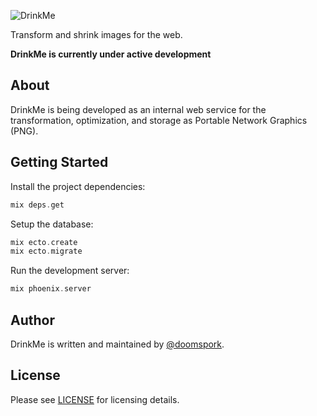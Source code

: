 ![DrinkMe](http://vignette4.wikia.nocookie.net/restaurantcity/images/3/3b/Drink-me.png)

Transform and shrink images for the web.

__DrinkMe is currently under active development__

## About

DrinkMe is being developed as an internal web service for the transformation, optimization, and storage as Portable Network Graphics (PNG).

## Getting Started

Install the project dependencies:

```elixir
mix deps.get
```

Setup the database:

```elixir
mix ecto.create
mix ecto.migrate
```

Run the development server:

```elixir
mix phoenix.server
```

## Author

DrinkMe is written and maintained by [@doomspork](http://github.com/doomspork).

## License

Please see [LICENSE](LICENSE) for licensing details.
